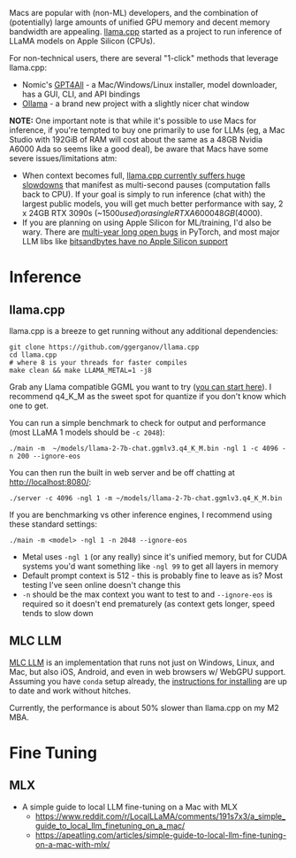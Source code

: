 Macs are popular with (non-ML) developers, and the combination of (potentially) large amounts of unified GPU memory and decent memory bandwidth are appealing. [llama.cpp](https://github.com/ggerganov/llama.cpp) started as a project to run inference of LLaMA models on Apple Silicon (CPUs).

For non-technical users, there are several "1-click" methods that leverage llama.cpp:

- Nomic's [GPT4All](https://gpt4all.io/) - a Mac/Windows/Linux installer, model downloader, has a GUI, CLI, and API bindings
- [Ollama](https://ollama.ai/) - a brand new project with a slightly nicer chat window

**NOTE:** One important note is that while it's possible to use Macs for inference, if you're tempted to buy one primarily to use for LLMs (eg, a Mac Studio with 192GiB of RAM will cost about the same as a 48GB Nvidia A6000 Ada so seems like a good deal), be aware that Macs have some severe issues/limitations atm:

* When context becomes full, [llama.cpp currently suffers huge slowdowns](https://github.com/ggerganov/llama.cpp/issues/1730#issuecomment-1585580602) that manifest as multi-second pauses (computation falls back to CPU). If your goal is simply to run inference (chat with) the largest public models, you will get much better performance with say, 2 x 24GB RTX 3090s (~$1500 used) or a single RTX A6000 48GB ($4000).
* If you are planning on using Apple Silicon for ML/training, I'd also be wary. There are [multi-year long open bugs](https://github.com/pytorch/pytorch/issues?q=is%3Aissue+is%3Aopen+apple+metal+sort%3Acreated-asc+) in PyTorch, and most major LLM libs like [bitsandbytes have no Apple Silicon support](https://github.com/TimDettmers/bitsandbytes/issues/485)

# Inference
## llama.cpp

llama.cpp is a breeze to get running without any additional dependencies:
```
git clone https://github.com/ggerganov/llama.cpp
cd llama.cpp
# where 8 is your threads for faster compiles
make clean && make LLAMA_METAL=1 -j8
```

Grab any Llama compatible GGML you want to try ([you can start here](https://huggingface.co/TheBloke)). I recommend q4_K_M as the sweet spot for quantize if you don't know which one to get.

You can run a simple benchmark to check for output and performance (most LLaMA 1 models should be `-c 2048`):
```
./main -m  ~/models/llama-2-7b-chat.ggmlv3.q4_K_M.bin -ngl 1 -c 4096 -n 200 --ignore-eos
```

You can then run the built in web server and be off chatting at [http://localhost:8080/](http://localhost:8080/):
```
./server -c 4096 -ngl 1 -m ~/models/llama-2-7b-chat.ggmlv3.q4_K_M.bin
```

If you are benchmarking vs other inference engines, I recommend using these standard settings:
```
./main -m <model> -ngl 1 -n 2048 --ignore-eos
```
* Metal uses `-ngl 1` (or any really) since it's unified memory, but for CUDA systems you'd want something like `-ngl 99` to get all layers in memory
* Default prompt context is 512 - this is probably fine to leave as is? Most testing I've seen online doesn't change this
* `-n` should be the max context you want to test to and `--ignore-eos` is required so it doesn't end prematurely (as context gets longer, speed tends to slow down

## MLC LLM
[MLC LLM](https://mlc.ai/mlc-llm/) is an implementation that runs not just on Windows, Linux, and Mac, but also iOS, Android, and even in web browsers w/ WebGPU support. Assuming you have `conda` setup already, the [instructions for installing](https://mlc.ai/mlc-llm/docs/get_started/try_out.html) are up to date and work without hitches.

Currently, the performance is about 50% slower than llama.cpp on my M2 MBA.

# Fine Tuning
## MLX
* A simple guide to local LLM fine-tuning on a Mac with MLX
	* https://www.reddit.com/r/LocalLLaMA/comments/191s7x3/a_simple_guide_to_local_llm_finetuning_on_a_mac/
	* https://apeatling.com/articles/simple-guide-to-local-llm-fine-tuning-on-a-mac-with-mlx/
